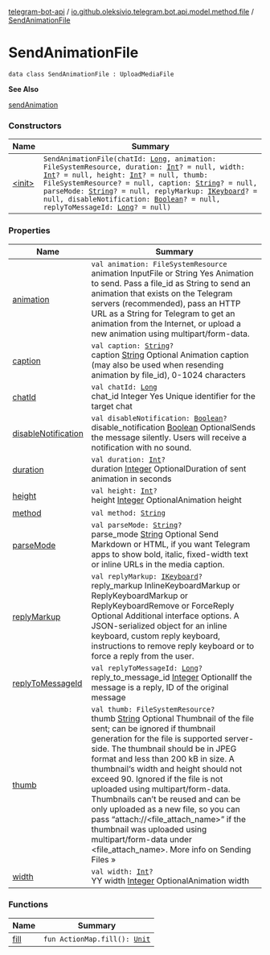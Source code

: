 [telegram-bot-api](../../index.md) / [io.github.oleksivio.telegram.bot.api.model.method.file](../index.md) / [SendAnimationFile](./index.md)

# SendAnimationFile

`data class SendAnimationFile : UploadMediaFile`

**See Also**

[sendAnimation](#)

### Constructors

| Name | Summary |
|---|---|
| [&lt;init&gt;](-init-.md) | `SendAnimationFile(chatId: `[`Long`](https://kotlinlang.org/api/latest/jvm/stdlib/kotlin/-long/index.html)`, animation: FileSystemResource, duration: `[`Int`](https://kotlinlang.org/api/latest/jvm/stdlib/kotlin/-int/index.html)`? = null, width: `[`Int`](https://kotlinlang.org/api/latest/jvm/stdlib/kotlin/-int/index.html)`? = null, height: `[`Int`](https://kotlinlang.org/api/latest/jvm/stdlib/kotlin/-int/index.html)`? = null, thumb: FileSystemResource? = null, caption: `[`String`](https://kotlinlang.org/api/latest/jvm/stdlib/kotlin/-string/index.html)`? = null, parseMode: `[`String`](https://kotlinlang.org/api/latest/jvm/stdlib/kotlin/-string/index.html)`? = null, replyMarkup: `[`IKeyboard`](../../io.github.oleksivio.telegram.bot.api.model.objects.std.keyboard/-i-keyboard.md)`? = null, disableNotification: `[`Boolean`](https://kotlinlang.org/api/latest/jvm/stdlib/kotlin/-boolean/index.html)`? = null, replyToMessageId: `[`Long`](https://kotlinlang.org/api/latest/jvm/stdlib/kotlin/-long/index.html)`? = null)` |

### Properties

| Name | Summary |
|---|---|
| [animation](animation.md) | `val animation: FileSystemResource`<br>animation InputFile or String Yes Animation to send. Pass a file_id as String to send an animation that exists on the Telegram servers (recommended), pass an HTTP URL as a String for Telegram to get an animation from the Internet, or upload a new animation using multipart/form-data. |
| [caption](caption.md) | `val caption: `[`String`](https://kotlinlang.org/api/latest/jvm/stdlib/kotlin/-string/index.html)`?`<br>caption [String](https://kotlinlang.org/api/latest/jvm/stdlib/kotlin/-string/index.html) Optional Animation caption (may also be used when resending animation by file_id), 0-1024 characters |
| [chatId](chat-id.md) | `val chatId: `[`Long`](https://kotlinlang.org/api/latest/jvm/stdlib/kotlin/-long/index.html)<br>chat_id Integer Yes Unique identifier for the target chat |
| [disableNotification](disable-notification.md) | `val disableNotification: `[`Boolean`](https://kotlinlang.org/api/latest/jvm/stdlib/kotlin/-boolean/index.html)`?`<br>disable_notification [Boolean](https://kotlinlang.org/api/latest/jvm/stdlib/kotlin/-boolean/index.html) OptionalSends the message silently. Users will receive a notification with no sound. |
| [duration](duration.md) | `val duration: `[`Int`](https://kotlinlang.org/api/latest/jvm/stdlib/kotlin/-int/index.html)`?`<br>duration [Integer](https://docs.oracle.com/javase/6/docs/api/java/lang/Integer.html) OptionalDuration of sent animation in seconds |
| [height](height.md) | `val height: `[`Int`](https://kotlinlang.org/api/latest/jvm/stdlib/kotlin/-int/index.html)`?`<br>height [Integer](https://docs.oracle.com/javase/6/docs/api/java/lang/Integer.html) OptionalAnimation height |
| [method](method.md) | `val method: `[`String`](https://kotlinlang.org/api/latest/jvm/stdlib/kotlin/-string/index.html) |
| [parseMode](parse-mode.md) | `val parseMode: `[`String`](https://kotlinlang.org/api/latest/jvm/stdlib/kotlin/-string/index.html)`?`<br>parse_mode [String](https://kotlinlang.org/api/latest/jvm/stdlib/kotlin/-string/index.html) Optional Send Markdown or HTML, if you want Telegram apps to show bold, italic, fixed-width text or inline URLs in the media caption. |
| [replyMarkup](reply-markup.md) | `val replyMarkup: `[`IKeyboard`](../../io.github.oleksivio.telegram.bot.api.model.objects.std.keyboard/-i-keyboard.md)`?`<br>reply_markup InlineKeyboardMarkup or ReplyKeyboardMarkup or ReplyKeyboardRemove or ForceReply Optional Additional interface options. A JSON-serialized object for an inline keyboard, custom reply keyboard, instructions to remove reply keyboard or to force a reply from the user. |
| [replyToMessageId](reply-to-message-id.md) | `val replyToMessageId: `[`Long`](https://kotlinlang.org/api/latest/jvm/stdlib/kotlin/-long/index.html)`?`<br>reply_to_message_id [Integer](https://docs.oracle.com/javase/6/docs/api/java/lang/Integer.html) OptionalIf the message is a reply, ID of the original message |
| [thumb](thumb.md) | `val thumb: FileSystemResource?`<br>thumb  [String](https://kotlinlang.org/api/latest/jvm/stdlib/kotlin/-string/index.html) Optional Thumbnail of the file sent; can be ignored if thumbnail generation for the file is supported server-side. The thumbnail should be in JPEG format and less than 200 kB in size. A thumbnail‘s width and height should not exceed 90. Ignored if the file is not uploaded using multipart/form-data. Thumbnails can’t be reused and can be only uploaded as a new file, so you can pass “attach://&lt;file_attach_name&gt;” if the thumbnail was uploaded using multipart/form-data under &lt;file_attach_name&gt;. More info on Sending Files » |
| [width](width.md) | `val width: `[`Int`](https://kotlinlang.org/api/latest/jvm/stdlib/kotlin/-int/index.html)`?`<br>YY width [Integer](https://docs.oracle.com/javase/6/docs/api/java/lang/Integer.html) OptionalAnimation width |

### Functions

| Name | Summary |
|---|---|
| [fill](fill.md) | `fun ActionMap.fill(): `[`Unit`](https://kotlinlang.org/api/latest/jvm/stdlib/kotlin/-unit/index.html) |

